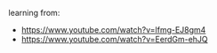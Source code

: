 learning from:
- https://www.youtube.com/watch?v=lfmg-EJ8gm4
- https://www.youtube.com/watch?v=EerdGm-ehJQ
